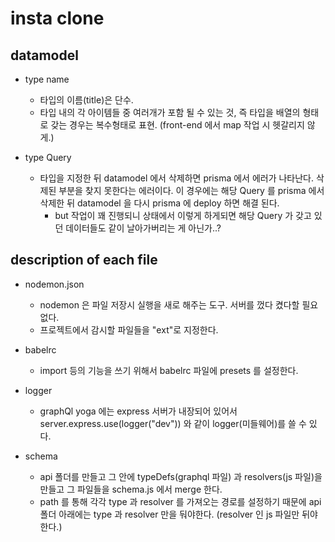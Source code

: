 # insta clone

## datamodel

- type name

  - 타입의 이름(title)은 단수.
  - 타입 내의 각 아이템들 중 여러개가 포함 될 수 있는 것, 즉 타입을 배열의 형태로 갖는 경우는 복수형태로 표현.
    (front-end 에서 map 작업 시 헷갈리지 않게.)

- type Query
  - 타입을 지정한 뒤 datamodel 에서 삭제하면 prisma 에서 에러가 나타난다. 삭제된 부분을 찾지 못한다는 에러이다. 이 경우에는 해당 Query 를 prisma 에서 삭제한 뒤 datamodel 을 다시 prisma 에 deploy 하면 해결 된다.
    - but 작업이 꽤 진행되니 상태에서 이렇게 하게되면 해당 Query 가 갖고 있던 데이터들도 같이 날아가버리는 게 아닌가..?

## description of each file

- nodemon.json

  - nodemon 은 파일 저장시 실행을 새로 해주는 도구. 서버를 껐다 켰다할 필요 없다.
  - 프로젝트에서 감시할 파일들을 "ext"로 지정한다.

- babelrc

  - import 등의 기능을 쓰기 위해서 babelrc 파일에 presets 를 설정한다.

- logger

  - graphQl yoga 에는 express 서버가 내장되어 있어서
    server.express.use(logger("dev")) 와 같이 logger(미들웨어)를 쓸 수 있다.

- schema
  - api 폴더를 만들고 그 안에 typeDefs(graphql 파일) 과 resolvers(js 파일)을 만들고
    그 파일들을 schema.js 에서 merge 한다.
  - path 를 통해 각각 type 과 resolver 를 가져오는 경로를 설정하기 때문에 api 폴더 아래에는
    type 과 resolver 만을 둬야한다. (resolver 인 js 파일만 뒤야한다.)
